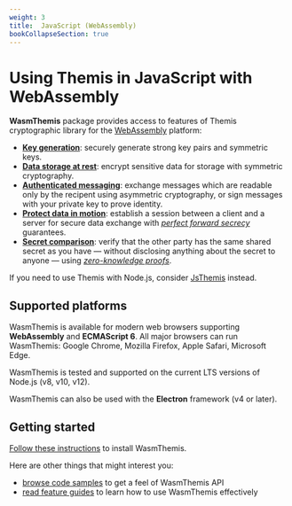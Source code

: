 ```yaml
---
weight: 3
title:  JavaScript (WebAssembly)
bookCollapseSection: true
---
```


# Using Themis in JavaScript with WebAssembly

**WasmThemis** package provides access to features of Themis cryptographic library
for the [WebAssembly](https://webassembly.org/) platform:

- **[Key generation](features/#key-generation)**:
  securely generate strong key pairs and symmetric keys.
- **[Data storage at rest](features/#secure-cell)**:
  encrypt sensitive data for storage with symmetric cryptography.
- **[Authenticated messaging](features/#secure-message)**:
  exchange messages which are readable only by the recipent using asymmetric cryptography,
  or sign messages with your private key to prove identity.
- **[Protect data in motion](features/#secure-session)**:
  establish a session between a client and a server for secure data exchange
  with _[perfect forward secrecy](https://en.wikipedia.org/wiki/Forward_secrecy)_ guarantees.
- **[Secret comparison](features/#secure-comparator)**:
  verify that the other party has the same shared secret as you have —
  without disclosing anything about the secret to anyone —
  using _[zero-knowledge proofs](https://en.wikipedia.org/wiki/Zero-knowledge_proof)_.

If you need to use Themis with Node.js, consider [JsThemis](../nodejs/) instead.

## Supported platforms

WasmThemis is available for modern web browsers supporting **WebAssembly** and **ECMAScript 6**.
All major browsers can run WasmThemis:
Google Chrome, Mozilla Firefox, Apple Safari, Microsoft Edge.

WasmThemis is tested and supported on the current LTS versions of Node.js
(v8, v10, v12).

WasmThemis can also be used with the **Electron** framework (v4 or later).

## Getting started

[Follow these instructions](installation/) to install WasmThemis.

Here are other things that might interest you:

<!-- API references when they are done -->
- [browse code samples](examples/) to get a feel of WasmThemis API
- [read feature guides](features/) to learn how to use WasmThemis effectively
